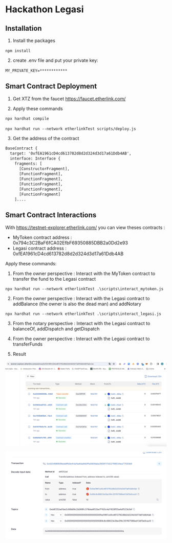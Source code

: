# Hackathon Legasi

## Installation

1. Install the packages

`npm install`

2. create .env file and put your private key:

`MY_PRIVATE_KEY=************`

## Smart Contract Deployment

1. Get XTZ from the faucet https://faucet.etherlink.com/

2. Apply these commands

```
npx hardhat compile

npx hardhat run --network etherlinkTest scripts/deploy.js
```

3. Get the address of the contract
```
BaseContract {
  target: '0xfEA1961cD4cd613782d8d2d324d3d17a61Ddb4AB',
  interface: Interface {
    fragments: [
      [ConstructorFragment],
      [FunctionFragment],
      [FunctionFragment],
      [FunctionFragment],
      [FunctionFragment],
      [FunctionFragment]
    ]....
```

## Smart Contract Interactions

With https://testnet-explorer.etherlink.com/ you can view theses contracts :
- MyToken contract address : 0x794c3C2BaF6fCA02EfbF69350885DBB2a0Dd2e93
- Legasi contract address : 0xfEA1961cD4cd613782d8d2d324d3d17a61Ddb4AB

Apply these commands: 

1. From the owner perspective : Interact with the MyToken contract to transfer the fund to the Legasi contract

```
npx hardhat run --network etherlinkTest .\scripts\interact_mytoken.js
```

2. From the owner perspective : Interact with the Legasi contract to addBalance (the owner is also the dead man) and addNotary 

```
npx hardhat run --network etherlinkTest .\scripts\interact_legasi.js
```

3. From the notary perspective : Interact with the Legasi contract to balanceOf, addDispatch and getDispatch

4. From the owner perspective : Interact with the Legasi contract to transferFunds

5. Result

![alt text](images/image1.png)


![alt text](images/image2.png)